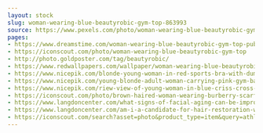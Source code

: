 ```yaml
---
layout: stock
slug: woman-wearing-blue-beautyrobic-gym-top-863993
source: https://www.pexels.com/photo/woman-wearing-blue-beautyrobic-gym-top-863993/
pages:
- https://www.dreamstime.com/woman-wearing-blue-beautyrobic-gym-top-public-domain-image-free-109928579
- https://iconscout.com/photo/woman-wearing-blue-beautyrobic-gym-top
- http://photo.goldposter.com/tag/beautyrobic/
- https://www.redwallpapers.com/wallpaper/woman-wearing-blue-beautyrobic-gym-top-free-stock-photo-image-wallpaper
- https://www.nicepik.com/blonde-young-woman-in-red-sports-bra-with-dumbbells-in-hands-posing-in-aerobic-dance-class-free-photo-1347144
- https://www.nicepik.com/young-blonde-adult-woman-carrying-pink-gym-bag-as-she-leaves-a-gym-after-working-out-20-25-years-free-photo-1347089
- https://www.nicepik.com/riew-view-of-young-woman-in-blue-criss-cross-sports-bra-and-leggings-doing-exercises-arm-back-free-photo-1347100
- https://iconscout.com/photo/brown-haired-woman-wearing-burberry-scarf
- https://www.langdoncenter.com/what-signs-of-facial-aging-can-be-improved-with-dermal-fillers/
- https://www.langdoncenter.com/am-i-a-candidate-for-hair-restoration-with-prp/
- https://iconscout.com/search?asset=photo&product_type=item&query=athlete
---
```

